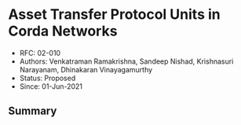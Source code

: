 <!--
 Copyright IBM Corp. All Rights Reserved.

 SPDX-License-Identifier: CC-BY-4.0
 -->
# Asset Transfer Protocol Units in Corda Networks

- RFC: 02-010
- Authors: Venkatraman Ramakrishna, Sandeep Nishad, Krishnasuri Narayanam, Dhinakaran Vinayagamurthy
- Status: Proposed
- Since: 01-Jun-2021

## Summary

